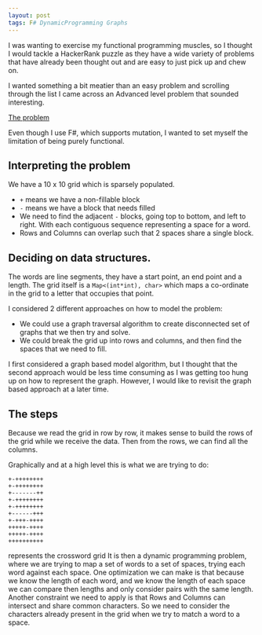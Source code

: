 ```yaml
---
layout: post
tags: F# DynamicProgramming Graphs
---
```


I was wanting to exercise my functional programming muscles, so I thought I would tackle a HackerRank puzzle as they have a wide variety of problems that have already been thought out and are easy to just pick up and chew on.

I wanted something a bit meatier than an easy problem and scrolling through the list I came across an Advanced level problem that sounded interesting.

[The problem](https://www.hackerrank.com/challenges/crosswords-101/problem)

Even though I use F#, which supports mutation, I wanted to set myself the limitation of being purely functional.

## Interpreting the problem

We have a 10 x 10 grid which is sparsely populated.
- `+` means we have a non-fillable block
- `-` means we have a block that needs filled
- We need to find the adjacent `-` blocks, going top to bottom, and left to right. With each contiguous sequence representing a space for a word.
- Rows and Columns can overlap such that 2 spaces share a single block.


## Deciding on data structures.
The words are line segments, they have a start point, an end point and a length.
The grid itself is a `Map<(int*int), char>` which maps a co-ordinate in the grid to a letter that occupies that point.

I considered 2 different approaches on how to model the problem:
 - We could use a graph traversal algorithm to create disconnected set of graphs that we then try and solve.
 - We could break the grid up into rows and columns, and then find the spaces that we need to fill.
 
I first considered a graph based model algorithm, but I thought that the second approach would be less time consuming as I was getting too hung up on how to represent the graph. However, I would like to revisit the graph based approach at a later time.

## The steps
Because we read the grid in row by row, it makes sense to build the rows of the grid while we receive the data.
Then from the rows, we can find all the columns.

Graphically and at a high level this is what we are trying to do:

```
+-++++++++
+-++++++++
+-------++
+-++++++++
+-++++++++
+------+++
+-+++-++++
+++++-++++
+++++-++++
++++++++++
```
 represents the crossword grid 
It is then a dynamic programming problem, where we are trying to map a set of words to a set of spaces, trying each word against each space.
One optimization we can make is that because we know the length of each word, and we know the length of each space we can compare then lengths and only consider pairs with the same length.
Another constraint we need to apply is that Rows and Columns can intersect and share common characters. So we need to consider the characters already present in the grid when we try to match a word to a space.
